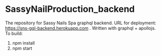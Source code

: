 # SassyNailProduction_backend
The repository for Sassy Nails Spa graphql backend. URL for deployment: https://sns-gql-backend.herokuapp.com . Written with graphql + apollojs.
To build:
1. npm install
2. npm start
